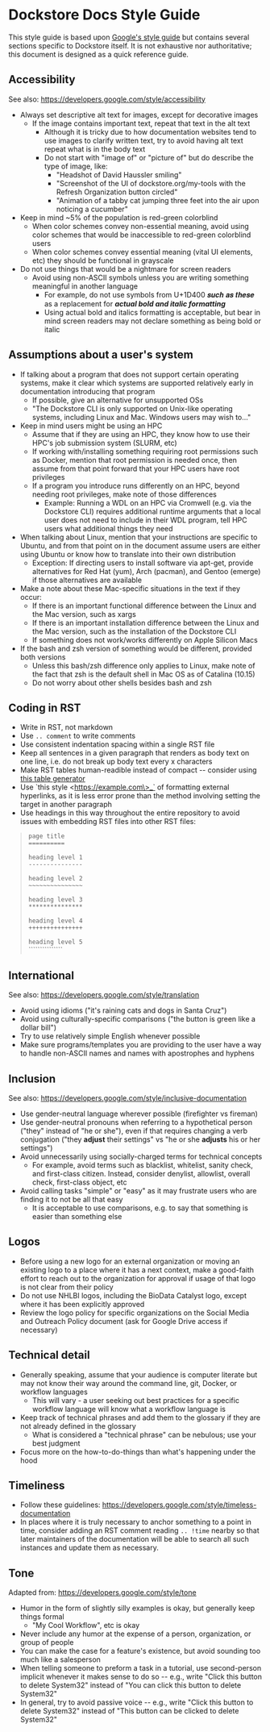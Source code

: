 # Dockstore Docs Style Guide

This style guide is based upon [Google's style guide](https://developers.google.com/style/) but contains several sections specific to Dockstore itself. It is not exhaustive nor authoritative; this document is designed as a quick reference guide.

## Accessibility
See also: https://developers.google.com/style/accessibility

* Always set descriptive alt text for images, except for decorative images
 	* If the image contains important text, repeat that text in the alt text
	 	* Although it is tricky due to how documentation websites tend to use images to clarify written text,  try to avoid having alt text repeat what is in the body text
	 	* Do not start with "image of" or "picture of" but do describe the type of image, like:
	 		* "Headshot of David Haussler smiling"
		 	* "Screenshot of the UI of dockstore.org/my-tools with the Refresh Organization button circled"
		 	* "Animation of a tabby cat jumping three feet into the air upon noticing a cucumber"
* Keep in mind ~5% of the population is red-green colorblind
	* 	When color schemes convey non-essential meaning, avoid using color schemes that would be inaccessible to red-green colorblind users
	* 	When color schemes convey essential meaning (vital UI elements, etc) they should be functional in grayscale
* Do not use things that would be a nightmare for screen readers
 	* Avoid using non-ASCII symbols unless you are writing something meaningful in another language
 		* For example, do not use symbols from U+1D400 𝒔𝒖𝒄𝒉 𝒂𝒔 𝒕𝒉𝒆𝒔𝒆 as a replacement for ***actual bold and italic formatting***
		* Using actual bold and italics formatting is acceptable, but bear in mind screen readers may not declare something as being bold or italic

## Assumptions about a user's system
* If talking about a program that does not support certain operating systems, make it clear which systems are supported relatively early in documentation introducing that program
	* If possible, give an alternative for unsupported OSs
	* "The Dockstore CLI is only supported on Unix-like operating systems, including Linux and Mac. Windows users may wish to..."
* Keep in mind users might be using an HPC
	* Assume that if they are using an HPC, they know how to use their HPC's job submission system (SLURM, etc)
	* If working with/installing something requiring root permissions such as Docker, mention that root permission is needed once, then assume from that point forward that your HPC users have root privileges
	* If a program you introduce runs differently on an HPC, beyond needing root privileges, make note of those differences
		* Example: Running a WDL on an HPC via Cromwell (e.g. via the Dockstore CLI) requires additional runtime arguments that a local user does not need to include in their WDL program, tell HPC users what additional things they need
* When talking about Linux, mention that your instructions are specific to Ubuntu, and from that point on in the document assume users are either using Ubuntu or know how to translate into their own distribution
	* Exception: If directing users to install software via apt-get, provide alternatives for Red Hat (yum), Arch (pacman), and Gentoo (emerge) if those alternatives are available
* Make a note about these Mac-specific situations in the text if they occur:
	* If there is an important functional difference between the Linux and the Mac version, such as xargs
	* If there is an important installation difference between the Linux and the Mac version, such as the installation of the Dockstore CLI
	* If something does not work/works differently on Apple Silicon Macs
* If the bash and zsh version of something would be different, provided both versions
	* Unless this bash/zsh difference only applies to Linux, make note of the fact that zsh is the default shell in Mac OS as of Catalina (10.15)
	* Do not worry about other shells besides bash and zsh

## Coding in RST
* Write in RST, not markdown
* Use `.. comment` to write comments
* Use consistent indentation spacing within a single RST file
* Keep all sentences in a given paragraph that renders as body text on one line, i.e. do not break up body text every x characters
* Make RST tables human-readible instead of compact -- consider using [this table generator](https://tableconvert.com/restructuredtext-generator)
* Use \`this style \<https://example.com\>_` of formatting external hyperlinks, as it is less error prone than the method involving setting the target in another paragraph
* Use headings in this way throughout the entire repository to avoid issues with embedding RST files into other RST files:

> `page title`  
> `==========`
> 
> `heading level 1`  
> `---------------`
>
> `heading level 2`  
> `~~~~~~~~~~~~~~~`
>
> `heading level 3`  
> `***************`
>
> `heading level 4`  
> `+++++++++++++++`
>
> `heading level 5`  
> `\``````````````
>
 
## International
See also: https://developers.google.com/style/translation 

* Avoid using idioms ("it's raining cats and dogs in Santa Cruz")
* Avoid using culturally-specific comparisons ("the button is green like a dollar bill")
* Try to use relatively simple English whenever possible
* Make sure programs/templates you are providing to the user have a way to handle non-ASCII names and names with apostrophes and hyphens

## Inclusion
See also: https://developers.google.com/style/inclusive-documentation

* Use gender-neutral language wherever possible (firefighter vs fireman)
* Use gender-neutral pronouns when referring to a hypothetical person ("they" instead of "he or she"), even if that requires changing a verb conjugation ("they **adjust** their settings" vs "he or she **adjusts** his or her settings")
* Avoid unnecessarily using socially-charged terms for technical concepts
	* For example, avoid terms such as blacklist, whitelist, sanity check, and first-class citizen. Instead, consider denylist, allowlist, overall check, first-class object, etc
* Avoid calling tasks "simple" or "easy" as it may frustrate users who are finding it to not be all that easy
	* It is acceptable to use comparisons, e.g. to say that something is easier than something else

## Logos
* Before using a new logo for an external organization or moving an existing logo to a place where it has a next context, make a good-faith effort to reach out to the organization for approval if usage of that logo is not clear from their policy
* Do not use NHLBI logos, including the BioData Catalyst logo, except where it has been explicitly approved
* Review the logo policy for specific organizations on the Social Media and Outreach Policy document (ask for Google Drive access if necessary)

## Technical detail
* Generally speaking, assume that your audience is computer literate but may not know their way around the command line, git, Docker, or workflow languages
	* This will vary - a user seeking out best practices for a specific workflow language will know what a workflow language is
* Keep track of technical phrases and add them to the glossary if they are not already defined in the glossary
	* What is considered a "technical phrase" can be nebulous; use your best judgment
* Focus more on the how-to-do-things than what's happening under the hood

## Timeliness
* Follow these guidelines: https://developers.google.com/style/timeless-documentation
* In places where it is truly necessary to anchor something to a point in time, consider adding an RST comment reading `.. !time` nearby so that later maintainers of the documentation will be able to search all such instances and update them as necessary.

## Tone
Adapted from: https://developers.google.com/style/tone
* Humor in the form of slightly silly examples is okay, but generally keep things formal
	* "My Cool Workflow", etc is okay
* Never include any humor at the expense of a person, organization, or group of people
* You can make the case for a feature's existence, but avoid sounding too much like a salesperson
* When telling someone to preform a task in a tutorial, use second-person implicit whenever it makes sense to do so -- e.g., write "Click this button to delete System32" instead of "You can click this button to delete System32"
* In general, try to avoid passive voice -- e.g., write "Click this button to delete System32" instead of "This button can be clicked to delete System32" 
